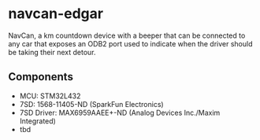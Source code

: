 # navcan-edgar
NavCan, a km countdown device with a beeper that can be connected to any car that exposes an ODB2 port used to indicate when the driver should be taking their next detour.
## Components
- MCU: STM32L432
- 7SD: 1568-11405-ND (SparkFun Electronics)
- 7SD Driver: MAX6959AAEE+-ND (Analog Devices Inc./Maxim Integrated)
- tbd
